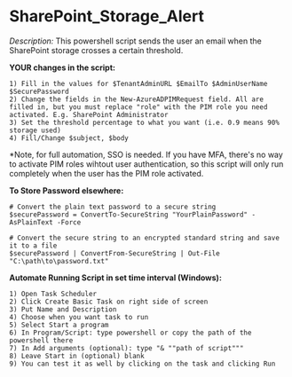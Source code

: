 # SharePoint_Storage_Alert

*Description:* This powershell script sends the user an email when the SharePoint storage crosses a certain threshold.

**YOUR changes in the script:**

    1) Fill in the values for $TenantAdminURL $EmailTo $AdminUserName $SecurePassword
    2) Change the fields in the New-AzureADPIMRequest field. All are filled in, but you must replace "role" with the PIM role you need activated. E.g. SharePoint Administrator
    3) Set the threshold percentage to what you want (i.e. 0.9 means 90% storage used)
    4) Fill/Change $subject, $body
*Note, for full automation, SSO is needed. If you have MFA, there's no way to activate PIM roles wihtout user authentication, so this script will only run completely when the user has the PIM role activated. 

**To Store Password elsewhere:**
```
# Convert the plain text password to a secure string
$securePassword = ConvertTo-SecureString "YourPlainPassword" -AsPlainText -Force

# Convert the secure string to an encrypted standard string and save it to a file
$securePassword | ConvertFrom-SecureString | Out-File "C:\path\to\password.txt"
```

**Automate Running Script in set time interval (Windows):**

    1) Open Task Scheduler
    2) Click Create Basic Task on right side of screen
    3) Put Name and Description
    4) Choose when you want task to run
    5) Select Start a program
    6) In Program/Script: type powershell or copy the path of the powershell there
    7) In Add arguments (optional): type "& ""path of script"""
    8) Leave Start in (optional) blank
    9) You can test it as well by clicking on the task and clicking Run
